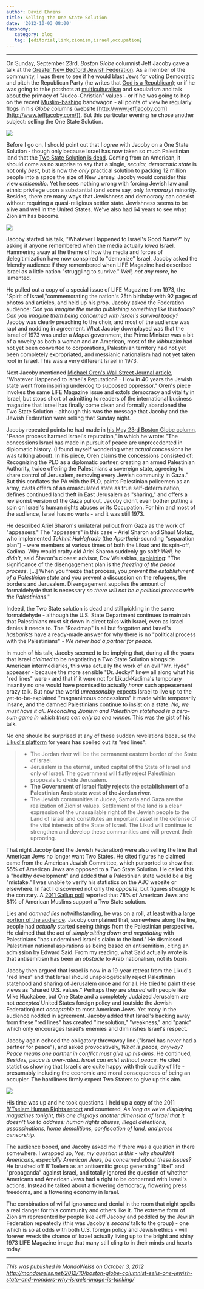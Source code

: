 ```yaml
---
author: David Ehrens
title: Selling the One State Solution
date: '2012-10-03 08:00'
taxonomy:
   category: blog
   tag: [editorial,link,zionism,israel,occupation]
---
```

---

On Sunday, September 23rd, _Boston Globe_ columnist Jeff Jacoby gave a talk at the [Greater New Bedford Jewish Federation](http://www.jewishnewbedford.org/). As a member of the community, I was there to see if he would blast Jews for voting Democratic and pitch the Republican Party (he writes that [God is a Republican](http://www.jeffjacoby.com/3271/is-god-a-democrat-or-a-republican)); or if he was going to take potshots at [multiculturalism](http://www.jeffjacoby.com/topics/147/multiculturalism-and-political-correctness) and secularism and talk about the primacy of "Judeo-Christian" values - or if he was going to hop on the recent [Muslim-bashing](http://www.jeffjacoby.com/topics/65/islam-and-islamism) bandwagon - all points of view he regularly flogs in his _Globe_ columns (website [http://www.jeffjacoby.com](http://www.jeffjacoby.com/)). But this particular evening he chose another subject: selling the One State Solution.

![](land-theft.jpg)

Before I go on, I should point out that I _agree_ with Jacoby on a One State Solution - though only because Israel has now taken so much Palestinian land that the [Two State Solution is dead](http://www.theatlantic.com/international/archive/2012/04/the-two-state-solution-on-its-deathbed/255473/). Coming from an American, it should come as no surprise to say that a single, _secular, democratic state_ is not only _best_, but is now the _only_ practical solution to packing 12 million people into a space the size of New Jersey. Jacoby would consider this view _antisemitic_. Yet he sees nothing wrong with forcing Jewish law and ethnic privilege upon a substantial (and some say, only _temporary_) minority. Besides, there are many ways that Jewishness and democracy can coexist without requiring a quasi-religious settler state. Jewishness seems to be alive and well in the United States. We've also had 64 years to see what Zionism has become.

![](life-magazine.jpg)

Jacoby started his talk, "Whatever Happened to Israel's Good Name?" by asking if anyone remembered when the media actually _loved_ Israel. Hammering away at the theme of how the media and forces of delegitimization have now conspired to "demonize" Israel, Jacoby asked the friendly audience if they remembered when LIFE Magazine had described Israel as a little nation "struggling to survive." _Well, not any more_, he lamented.

He pulled out a copy of a special issue of LIFE Magazine from 1973, the "Spirit of Israel,"commemorating the nation's 25th birthday with 92 pages of photos and articles, and held up his prop. Jacoby asked the Federation audience: _Can you imagine the media publishing something like this today? Can you imagine them being concerned with Israel's survival today?_ Jacoby was clearly preaching to the choir, and most of the audience was rapt and nodding in agreement. What Jacoby downplayed was that the Israel of 1973 was under a _Mapai_ government, the Prime Minister was a bit of a novelty as both a woman and an American, most of the _kibbutzim_ had not yet been converted to corporations, Palestinian territory had not yet been completely expropriated, and messianic nationalism had not yet taken root in Israel. This was a very different Israel in 1973.

Next Jacoby mentioned [Michael Oren's Wall Street Journal article](http://online.wsj.com/article/SB10001424052702304203604577398062563880178.html), "Whatever Happened to Israel's Reputation? - How in 40 years the Jewish state went from inspiring underdog to supposed oppressor." Oren's piece invokes the same LIFE Magazine issue and extols democracy and vitality in Israel, but stops short of admitting to readers of the international business magazine that Israel has finally come clean and formally abandoned the Two State Solution - although this was the message that Jacoby and the Jewish Federation were selling that Sunday night.

Jacoby repeated points he had made in [his May 23rd Boston Globe column](http://articles.boston.com/2012-05-23/opinion/31814930_1_jewish-state-israeli-society-successive-israeli-governments), "Peace process harmed Israel's reputation," in which he wrote: "The concessions Israel has made in pursuit of peace are unprecedented in diplomatic history. (I found myself wondering what _actual_ concessions he was talking about). In his piece, Oren claims the concessions consisted of: Recognizing the PLO as a diplomatic partner, creating an armed Palestinian Authority, twice offering the Palestinians a sovereign state, agreeing to share control of Jerusalem, removing every Jewish community in Gaza." But this conflates the PA with the PLO, paints Palestinian policemen as an army, casts offers of an emasculated state as true self-determination, defines continued land theft in East Jerusalem as "sharing," and offers a revisionist version of the Gaza pullout. Jacoby didn't even bother putting a spin on Israel's human rights abuses or its Occupation. For him and most of the audience, Israel has no warts - and it was still 1973.

He described Ariel Sharon's unilateral pullout from Gaza as the work of "appeasers." The "appeasers" in this case - Ariel Sharon and Shaul Mofaz, who implemented _Tokhnit HaHafrada_ (the _Apartheid_-sounding "separation plan") - were members at various times of both the Likud and its spin-off, Kadima. Why would crafty old Ariel Sharon suddenly go soft? _Well, he didn't_, said Sharon's closest advisor, Dov Weissblas, [explaining](http://mondediplo.com/2006/02/03sharon): "The significance of the disengagement plan is the _freezing of the peace process_. [...] When you freeze that process, you _prevent the establishment of a Palestinian state_ and you prevent a discussion on the refugees, the borders and Jerusalem. Disengagement supplies the amount of formaldehyde that is necessary _so there will not be a political process with the Palestinians_."

Indeed, the Two State solution is dead and still pickling in the same formaldehyde - although the U.S. State Department continues to maintain that Palestinians must sit down in direct talks with Israel, even as Israel denies it needs to. The "Roadmap" is all but forgotten and Israel's _hasbarists_ have a ready-made answer for why there is no "political process with the Palestinians" - _We never had a partner for peace_.

In much of his talk, Jacoby seemed to be implying that, during all the years that Israel _claimed_ to be negotiating a Two State Solution alongside American intermediaries, this was actually the work of an evil "Mr. Hyde" appeaser - because the more sensible "Dr. Jeckyl" knew all along what his "red lines" were - and that if it were not for Likud-Kadima's temporary insanity no one would have promised to actually _honor_ such appeasement crazy talk. But now the world _unreasonably_ expects Israel to live up to the yet-to-be-explained "magnanimous concessions" it made while temporarily insane, and the damned Palestinians continue to insist on a state. _No, we must have it all. Reconciling Zionism and Palestinian statehood is a zero-sum game in which there can only be one winner._ This was the gist of his talk.

No one should be surprised at any of these sudden revelations because the [Likud's platform](http://www.jewishvirtuallibrary.org/jsource/Politics/likudplatform15.html) for years has spelled out its "red lines":

> *   The Jordan river will be the permanent eastern border of the State of Israel.
> *   Jerusalem is the eternal, united capital of the State of Israel and only of Israel. The government will flatly reject Palestinian proposals to divide Jerusalem.
> *   **The Government of Israel flatly rejects the establishment of a Palestinian Arab state west of the Jordan river.**
> *   The Jewish communities in Judea, Samaria and Gaza are the realization of Zionist values. Settlement of the land is a clear expression of the unassailable right of the Jewish people to the Land of Israel and constitutes an important asset in the defense of the vital interests of the State of Israel. The Likud will continue to strengthen and develop these communities and will prevent their uprooting.

That night Jacoby (and the Jewish Federation) were also selling the line that American Jews no longer want Two States. He cited figures he claimed came from the American Jewish Committee, which purported to show that 55% of American Jews are opposed to a Two State Solution. He called this a "healthy development" and added that a Palestinian state would be a big "mistake." I was unable to verify his statistics on the AJC website or elsewhere. In fact I discovered not only the _opposite_, but figures _strongly_ to the contrary. A [2011 Gallup poll](http://www.jweekly.com/article/full/62471/poll-american-jews-muslims-share-values/) reported that 78% of American Jews and 81% of American Muslims support a Two State solution.

Lies and _damned lies_ notwithstanding, he was on a roll, [at least with a large portion of the audience](/Zionism/jacoby-extremist/index.html). Jacoby complained that, somewhere along the line, people had _actually_ started seeing things from the Palestinian perspective. He claimed that the act of _simply sitting down and negotiating_ with Palestinians "has undermined Israel's claim to the land." He dismissed Palestinian national aspirations as being based on antisemitism, citing an admission by Edward Said. From my reading, what Said actually wrote is that antisemitism has been an _obstacle_ to Arab nationalism, not its _basis_.

Jacoby then argued that Israel is now in a 19-year retreat from the Likud's "red lines" and that Israel should unapologetically reject Palestinian statehood and sharing of Jerusalem once and for all. He tried to paint these views as "shared U.S. values." Perhaps they are _shared_ with people like Mike Huckabee, but One State and a completely Judaized Jerusalem are not _accepted_ United States foreign policy and (outside the Jewish Federation) not _acceptable_ to most American Jews. Yet many in the audience nodded in agreement. Jacoby added that Israel's backing away from these "red lines" has created "irresolution," "weakness," and "panic" which only encourages Israel's enemies and diminishes Israel's respect.

Jacoby again echoed the obligatory throwaway line ("Israel has never had a partner for peace"), and asked provocatively, _What is peace, anyway? Peace means one partner in conflict must give up his aims._ He continued, _Besides, peace is over-rated. Israel can exist without peace._ He cited statistics showing that Israelis are quite happy with their quality of life - presumably including the economic and moral consequences of being an occupier. The hardliners firmly expect Two Staters to give up this aim.

![](btselem.jpg)

His time was up and he took questions. I held up a copy of the 2011 [B'Tselem Human Rights report](http://www.btselem.org/) and countered, _As long as we're displaying magazines tonight, this one displays another dimension of Israel that it doesn't like to address: human rights abuses, illegal detentions, assassinations, home demolitions, confiscation of land, and press censorship._

The audience booed, and Jacoby asked me if there was a question in there somewhere. I wrapped up, _Yes, my question is this - why shouldn't Americans, especially American Jews, be concerned about these issues?_ He brushed off B'Tselem as an antisemitic group generating "libel" and "propaganda" against Israel, and totally ignored the question of whether Americans and American Jews had a right to be concerned with Israel's actions. Instead he talked about a flowering democracy, flowering press freedoms, and a flowering economy in Israel.

The combination of wilful ignorance and denial in the room that night spells a real danger for this community and others like it. The extreme form of Zionism represented by people like Jeff Jacoby and peddled by the Jewish Federation repeatedly (this was Jacoby's _second_ talk to the group) - one which is so at odds with both U.S. foreign policy and Jewish ethics - will forever wreck the chance of Israel actually living up to the bright and shiny 1973 LIFE Magazine image that many still cling to in their minds and hearts today.

-----

*This was published in MondoWeiss on October 3, 2012*<br>
*<http://mondoweiss.net/2012/10/boston-globe-columnist-sells-one-jewish-state-and-wonders-why-israels-image-is-tanking/>*

